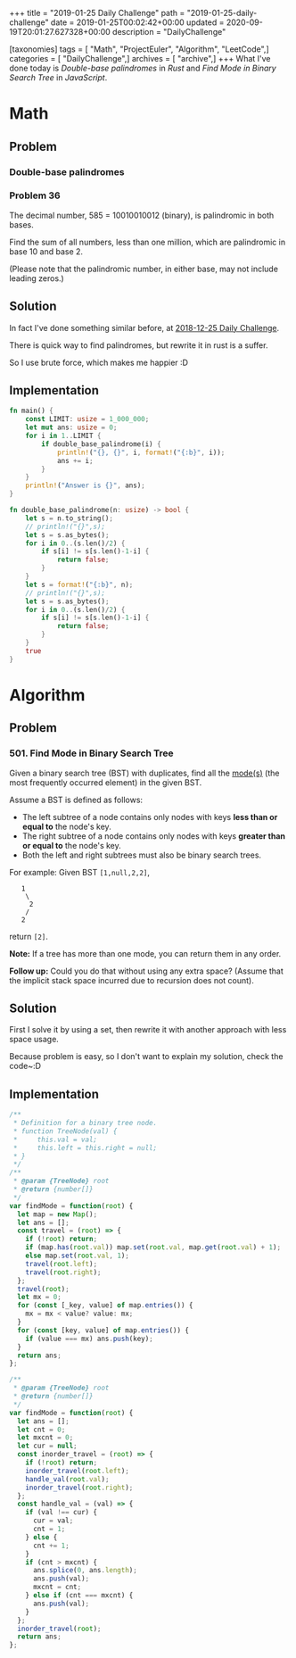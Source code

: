 +++
title = "2019-01-25 Daily Challenge"
path = "2019-01-25-daily-challenge"
date = 2019-01-25T00:02:42+00:00
updated = 2020-09-19T20:01:27.627328+00:00
description = "DailyChallenge"

[taxonomies]
tags = [ "Math", "ProjectEuler", "Algorithm", "LeetCode",]
categories = [ "DailyChallenge",]
archives = [ "archive",]
+++
What I've done today is *Double-base palindromes* in *Rust* and *Find Mode in Binary Search Tree* in *JavaScript*.

<!-- more -->

# Math

## Problem

### Double-base palindromes

### Problem 36

The decimal number, 585 = 10010010012 (binary), is palindromic in both bases.

Find the sum of all numbers, less than one million, which are palindromic in base 10 and base 2.

(Please note that the palindromic number, in either base, may not include leading zeros.)

## Solution

In fact I've done something similar before, at [2018-12-25 Daily Challenge](https://csuwangj.github.io/2018-12-25-Daily-Challenge/).

There is quick way to find palindromes, but rewrite it in rust is a suffer.

So I use brute force, which makes me happier :D

## Implementation

```rust
fn main() {
    const LIMIT: usize = 1_000_000;
    let mut ans: usize = 0;
    for i in 1..LIMIT {
        if double_base_palindrome(i) {
            println!("{}, {}", i, format!("{:b}", i));
            ans += i;
        }
    }
    println!("Answer is {}", ans);
}

fn double_base_palindrome(n: usize) -> bool {
    let s = n.to_string();
    // println!("{}",s);
    let s = s.as_bytes();
    for i in 0..(s.len()/2) {
        if s[i] != s[s.len()-1-i] {
            return false;
        }
    }
    let s = format!("{:b}", n);
    // println!("{}",s);
    let s = s.as_bytes();
    for i in 0..(s.len()/2) {
        if s[i] != s[s.len()-1-i] {
            return false;
        }
    }
    true
}
```

# Algorithm

## Problem

### 501. Find Mode in Binary Search Tree

Given a binary search tree (BST) with duplicates, find all the [mode(s)](https://en.wikipedia.org/wiki/Mode_(statistics)) (the most frequently occurred element) in the given BST.

Assume a BST is defined as follows:

- The left subtree of a node contains only nodes with keys **less than or equal to** the node's key.
- The right subtree of a node contains only nodes with keys **greater than or equal to** the node's key.
- Both the left and right subtrees must also be binary search trees.

 

For example:
Given BST `[1,null,2,2]`,

```
   1
    \
     2
    /
   2
```

 

return `[2]`.

**Note:** If a tree has more than one mode, you can return them in any order.

**Follow up:** Could you do that without using any extra space? (Assume that the implicit stack space incurred due to recursion does not count).

## Solution

First I solve it by using a set, then rewrite it with another approach with less space usage.

Because problem is easy, so I don't want to explain my solution, check the code~:D

## Implementation

```js
/**
 * Definition for a binary tree node.
 * function TreeNode(val) {
 *     this.val = val;
 *     this.left = this.right = null;
 * }
 */
/**
 * @param {TreeNode} root
 * @return {number[]}
 */
var findMode = function(root) {
  let map = new Map();
  let ans = [];
  const travel = (root) => {
    if (!root) return;
    if (map.has(root.val)) map.set(root.val, map.get(root.val) + 1);
    else map.set(root.val, 1);
    travel(root.left);
    travel(root.right);
  };
  travel(root);
  let mx = 0;
  for (const [_key, value] of map.entries()) {
    mx = mx < value? value: mx;
  }
  for (const [key, value] of map.entries()) {
    if (value === mx) ans.push(key);
  }
  return ans;
};
```

```js
/**
 * @param {TreeNode} root
 * @return {number[]}
 */
var findMode = function(root) {
  let ans = [];
  let cnt = 0;
  let mxcnt = 0;
  let cur = null;
  const inorder_travel = (root) => {
    if (!root) return;
    inorder_travel(root.left);
    handle_val(root.val);
    inorder_travel(root.right);
  };
  const handle_val = (val) => {
    if (val !== cur) {
      cur = val;
      cnt = 1;
    } else {
      cnt += 1;
    }
    if (cnt > mxcnt) {
      ans.splice(0, ans.length);
      ans.push(val);
      mxcnt = cnt;
    } else if (cnt === mxcnt) {
      ans.push(val);
    }
  };
  inorder_travel(root);
  return ans;
};
```